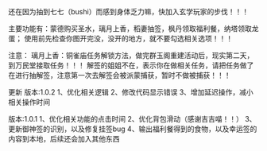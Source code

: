 还在因为抽到七七（bushi）而感到身体乏力嘛，快加入玄学玩家的步伐！！！

主要功能有：蒙德购买圣水，璃月上香，稻妻抽签，枫丹领取福利餐，纳塔领取龙蛋；
使用前先检查你图开完没，没开的地方，就不要勾选相关选项！！！

注意：
璃月上香：铜雀庙任务解锁方法，做完群玉阁重建活动后，现实第二天，到万民堂接取任务！！！
解签的姐姐不在，表示你在做相关任务，请把任务做了在进行抽解签，注意第一次去解签会被派蒙捕获，暂时不做被捕获！！！







更新
版本:1.0.2
1、优化相关逻辑
2、修改代码显示错误
3、增加延迟操作，减小相关操作时间

版本:1.0.1
1、优化相关功能的点击时间
2、优化背包滑动（感谢吉吉喵！！）
3、更新御神签的识别，以及修复挂签bug
4、输出福利餐得到的食物，以及幸运签的内容到本地，后续还会加入其他东西